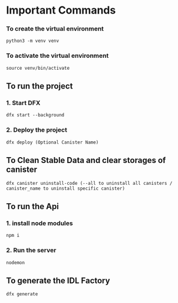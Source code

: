 # Important Commands

### To create the virtual environment
```
python3 -m venv venv
```
### To activate the virtual environment
```
source venv/bin/activate
```

## To run the project
### 1. Start DFX
```
dfx start --background
```

### 2. Deploy the project
```
dfx deploy (Optional Canister Name)
```

## To Clean Stable Data and clear storages of canister
```
dfx canister uninstall-code (--all to uninstall all canisters / canister_name to uninstall specific canister)
```

## To run the Api
### 1. install node modules
```
npm i
```
### 2. Run the server
```
nodemon
```
## To generate the IDL Factory
```
dfx generate
```